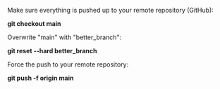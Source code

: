 Make sure everything is pushed up to your remote repository (GitHub):

**git checkout main**

Overwrite "main" with "better_branch":

**git reset --hard better_branch**

Force the push to your remote repository:

**git push -f origin main**
